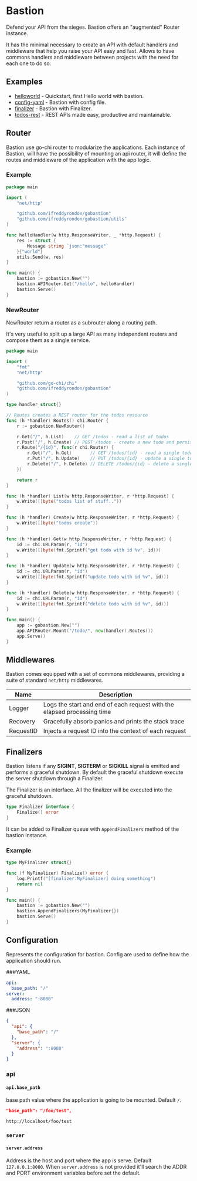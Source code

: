 # Bastion

Defend your API from the sieges. Bastion offers an "augmented" Router instance.

It has the minimal necessary to create an API with default handlers and middleware that help you raise your API easy and fast.
Allows to have commons handlers and middleware between projects with the need for each one to do so.

## Examples

* [helloworld](https://github.com/ifreddyrondon/gobastion/blob/master/example/helloworld/main.go) - Quickstart, first Hello world with bastion.
* [config-yaml](https://github.com/ifreddyrondon/gobastion/blob/master/example/config-yaml/main.go) - Bastion with config file.
* [finalizer](https://github.com/ifreddyrondon/gobastion/blob/master/example/finalizer/main.go) - Bastion with Finalizer.
* [todos-rest](https://github.com/ifreddyrondon/gobastion/blob/master/example/todo-rest/main.go) - REST APIs made easy, productive and maintainable.

## Router
Bastion use go-chi router to modularize the applications. Each instance of Bastion, will have the possibility
of mounting an api router, it will define the routes and middleware of the application with the app logic.

### Example

```go
package main

import (
	"net/http"

	"github.com/ifreddyrondon/gobastion"
	"github.com/ifreddyrondon/gobastion/utils"
)

func helloHandler(w http.ResponseWriter, _ *http.Request) {
	res := struct {
		Message string `json:"message"`
	}{"world"}
	utils.Send(w, res)
}

func main() {
	bastion := gobastion.New("")
	bastion.APIRouter.Get("/hello", helloHandler)
	bastion.Serve()
}
```

### NewRouter
NewRouter return a router as a subrouter along a routing path. 

It's very useful to split up a large API as many independent routers and compose them as a single service.

```go
package main

import (
	"fmt"
	"net/http"

	"github.com/go-chi/chi"
	"github.com/ifreddyrondon/gobastion"
)

type handler struct{}

// Routes creates a REST router for the todos resource
func (h *handler) Routes() chi.Router {
	r := gobastion.NewRouter()

	r.Get("/", h.List)    // GET /todos - read a list of todos
	r.Post("/", h.Create) // POST /todos - create a new todo and persist it
	r.Route("/{id}", func(r chi.Router) {
		r.Get("/", h.Get)       // GET /todos/{id} - read a single todo by :id
		r.Put("/", h.Update)    // PUT /todos/{id} - update a single todo by :id
		r.Delete("/", h.Delete) // DELETE /todos/{id} - delete a single todo by :id
	})

	return r
}

func (h *handler) List(w http.ResponseWriter, r *http.Request) {
	w.Write([]byte("todos list of stuff.."))
}

func (h *handler) Create(w http.ResponseWriter, r *http.Request) {
	w.Write([]byte("todos create"))
}

func (h *handler) Get(w http.ResponseWriter, r *http.Request) {
	id := chi.URLParam(r, "id")
	w.Write([]byte(fmt.Sprintf("get todo with id %v", id)))
}

func (h *handler) Update(w http.ResponseWriter, r *http.Request) {
	id := chi.URLParam(r, "id")
	w.Write([]byte(fmt.Sprintf("update todo with id %v", id)))
}

func (h *handler) Delete(w http.ResponseWriter, r *http.Request) {
	id := chi.URLParam(r, "id")
	w.Write([]byte(fmt.Sprintf("delete todo with id %v", id)))
}

func main() {
	app := gobastion.New("")
	app.APIRouter.Mount("/todo/", new(handler).Routes())
	app.Serve()
}
```

## Middlewares

Bastion comes equipped with a set of commons middlewares, providing a suite of standard
`net/http` middlewares.

Name | Description
---- | -----------
Logger | Logs the start and end of each request with the elapsed processing time
Recovery | Gracefully absorb panics and prints the stack trace
RequestID | Injects a request ID into the context of each request

## Finalizers
Bastion listens if any **SIGINT**, **SIGTERM** or **SIGKILL** signal is emitted and performs a graceful shutdown.
By default the graceful shutdown execute the server shutdown through a Finalizer.

The Finalizer is an interface. All the finalizer will be executed into the graceful shutdown.
```go
type Finalizer interface {
	Finalize() error
}
```
It can be added to Finalizer queue with `AppendFinalizers` method of the bastion instance.

### Example

```go
type MyFinalizer struct{}

func (f MyFinalizer) Finalize() error {
	log.Printf("[finalizer:MyFinalizer] doing something")
	return nil
}

func main() {
	bastion := gobastion.New("")
	bastion.AppendFinalizers(MyFinalizer{})
	bastion.Serve()
}
```

## Configuration
Represents the configuration for bastion. Config are used to define how the application should run.

###YAML
```yaml
api:
  base_path: "/"
server:
  address: ":8080"

```
###JSON
```json
{
  "api": {
    "base_path": "/"
  },
  "server": {
    "address": ":8080"
  }
}
```

### api
#### `api.base_path`
base path value where the application is going to be mounted. Default `/`.

```json
"base_path": "/foo/test",
```

```
http://localhost/foo/test
```

### `server`
#### `server.address`
Address is the host and port where the app is serve. Default `127.0.0.1:8080`.
When `server.address` is not provided it'll search the ADDR and PORT environment variables 
before set the default.
